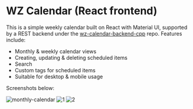 # WZ Calendar (React frontend)
This is a simple weekly calendar built on React with Material UI, supported by a REST backend under the [wz-calendar-backend-cpp](https://github.com/yeoweizheng/wz-calendar-backend-cpp) repo. Features include:
- Monthly & weekly calendar views
- Creating, updating & deleting scheduled items
- Search
- Custom tags for scheduled items
- Suitable for desktop & mobile usage

Screenshots below:

![monthly-calendar](https://github.com/yeoweizheng/wz-calendar-frontend/assets/30838747/3ae71799-8d80-4bd1-863a-55662aa26269)
![1](https://user-images.githubusercontent.com/30838747/235465726-c69a48c9-0f98-4300-b60e-bfece0a3fa91.jpg)
![2](https://user-images.githubusercontent.com/30838747/235465736-e4cbcbc2-9d7e-463e-bb2f-725b6b157c7a.jpg)
